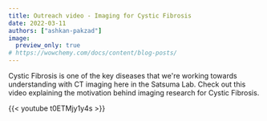 ```yaml
---
title: Outreach video - Imaging for Cystic Fibrosis
date: 2022-03-11
authors: ["ashkan-pakzad"]
image:
  preview_only: true
# https://wowchemy.com/docs/content/blog-posts/
---
```


Cystic Fibrosis is one of the key diseases that we're working towards understanding with CT imaging here in the Satsuma Lab. Check out this video <!--more--> explaining the motivation behind imaging research for Cystic Fibrosis.

{{< youtube t0ETMjy1y4s >}}
